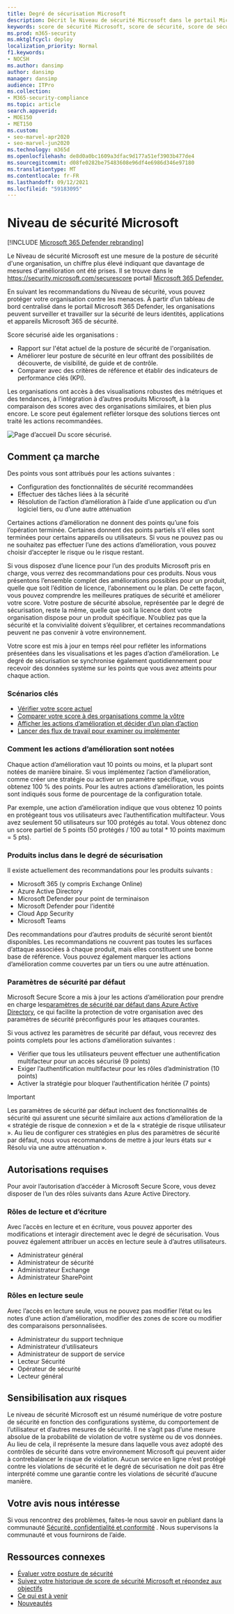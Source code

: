 ```yaml
---
title: Degré de sécurisation Microsoft
description: Décrit le Niveau de sécurité Microsoft dans le portail Microsoft 365 Defender, comment améliorer votre posture de sécurité et ce à quoi les administrateurs de sécurité peuvent s’attendre.
keywords: score de sécurité Microsoft, score de sécurité, score de sécurité Office 365, score de sécurité Microsoft, Microsoft 365 Defender portail, actions d’amélioration
ms.prod: m365-security
ms.mktglfcycl: deploy
localization_priority: Normal
f1.keywords:
- NOCSH
ms.author: dansimp
author: dansimp
manager: dansimp
audience: ITPro
ms.collection:
- M365-security-compliance
ms.topic: article
search.appverid:
- MOE150
- MET150
ms.custom:
- seo-marvel-apr2020
- seo-marvel-jun2020
ms.technology: m365d
ms.openlocfilehash: de8d0a0bc1609a3dfac9d177a51ef3903b477de4
ms.sourcegitcommit: d08fe0282be75483608e96df4e6986d346e97180
ms.translationtype: MT
ms.contentlocale: fr-FR
ms.lasthandoff: 09/12/2021
ms.locfileid: "59183095"
---
```

# <a name="microsoft-secure-score"></a>Niveau de sécurité Microsoft

[!INCLUDE [Microsoft 365 Defender rebranding](../includes/microsoft-defender.md)]

Le Niveau de sécurité Microsoft est une mesure de la posture de sécurité d'une organisation, un chiffre plus élevé indiquant que davantage de mesures d'amélioration ont été prises. Il se trouve dans le https://security.microsoft.com/securescore portail [Microsoft 365 Defender.](overview-security-center.md)

En suivant les recommandations du Niveau de sécurité, vous pouvez protéger votre organisation contre les menaces. À partir d’un tableau de bord centralisé dans le portail Microsoft 365 Defender, les organisations peuvent surveiller et travailler sur la sécurité de leurs identités, applications et appareils Microsoft 365 de sécurité.

Score sécurisé aide les organisations :  

* Rapport sur l'état actuel de la posture de sécurité de l'organisation.
* Améliorer leur posture de sécurité en leur offrant des possibilités de découverte, de visibilité, de guide et de contrôle.  
* Comparer avec des critères de référence et établir des indicateurs de performance clés (KPI).

Les organisations ont accès à des visualisations robustes des métriques et des tendances, à l’intégration à d’autres produits Microsoft, à la comparaison des scores avec des organisations similaires, et bien plus encore. Le score peut également refléter lorsque des solutions tierces ont traité les actions recommandées.

![Page d’accueil Du score sécurisé.](../../media/secure-score/secure-score-home-page.png)

## <a name="how-it-works"></a>Comment ça marche

Des points vous sont attribués pour les actions suivantes :

- Configuration des fonctionnalités de sécurité recommandées
- Effectuer des tâches liées à la sécurité
- Résolution de l’action d’amélioration à l’aide d’une application ou d’un logiciel tiers, ou d’une autre atténuation

Certaines actions d’amélioration ne donnent des points qu’une fois l’opération terminée. Certaines donnent des points partiels s’il elles sont terminées pour certains appareils ou utilisateurs. Si vous ne pouvez pas ou ne souhaitez pas effectuer l’une des actions d’amélioration, vous pouvez choisir d’accepter le risque ou le risque restant.

Si vous disposez d’une licence pour l’un des produits Microsoft pris en charge, vous verrez des recommandations pour ces produits. Nous vous présentons l’ensemble complet des améliorations possibles pour un produit, quelle que soit l’édition de licence, l’abonnement ou le plan. De cette façon, vous pouvez comprendre les meilleures pratiques de sécurité et améliorer votre score. Votre posture de sécurité absolue, représentée par le degré de sécurisation, reste la même, quelle que soit la licence dont votre organisation dispose pour un produit spécifique. N’oubliez pas que la sécurité et la convivialité doivent s’équilibrer, et certaines recommandations peuvent ne pas convenir à votre environnement.

Votre score est mis à jour en temps réel pour refléter les informations présentées dans les visualisations et les pages d’action d’amélioration. Le degré de sécurisation se synchronise également quotidiennement pour recevoir des données système sur les points que vous avez atteints pour chaque action.

### <a name="key-scenarios"></a>Scénarios clés

- [Vérifier votre score actuel](microsoft-secure-score-improvement-actions.md#check-your-current-score)
- [Comparer votre score à des organisations comme la vôtre](microsoft-secure-score-history-metrics-trends.md#compare-your-score-to-organizations-like-yours)
- [Afficher les actions d’amélioration et décider d’un plan d’action](microsoft-secure-score-improvement-actions.md#take-action-to-improve-your-score)
- [Lancer des flux de travail pour examiner ou implémenter](microsoft-secure-score-improvement-actions.md#view-improvement-action-details)

### <a name="how-improvement-actions-are-scored"></a>Comment les actions d’amélioration sont notées

Chaque action d’amélioration vaut 10 points ou moins, et la plupart sont notées de manière binaire. Si vous implémentez l’action d’amélioration, comme créer une stratégie ou activer un paramètre spécifique, vous obtenez 100 % des points. Pour les autres actions d’amélioration, les points sont indiqués sous forme de pourcentage de la configuration totale.

Par exemple, une action d’amélioration indique que vous obtenez 10 points en protégeant tous vos utilisateurs avec l’authentification multifacteur. Vous avez seulement 50 utilisateurs sur 100 protégés au total. Vous obtenez donc un score partiel de 5 points (50 protégés / 100 au total * 10 points maximum = 5 pts).

### <a name="products-included-in-secure-score"></a>Produits inclus dans le degré de sécurisation

Il existe actuellement des recommandations pour les produits suivants :

- Microsoft 365 (y compris Exchange Online)
- Azure Active Directory
- Microsoft Defender pour point de terminaison
- Microsoft Defender pour l’identité
- Cloud App Security
- Microsoft Teams

Des recommandations pour d’autres produits de sécurité seront bientôt disponibles. Les recommandations ne couvrent pas toutes les surfaces d’attaque associées à chaque produit, mais elles constituent une bonne base de référence. Vous pouvez également marquer les actions d’amélioration comme couvertes par un tiers ou une autre atténuation.

### <a name="security-defaults"></a>Paramètres de sécurité par défaut

Microsoft Secure Score a mis à jour les actions d’amélioration pour prendre en charge les[paramètres de sécurité par défaut dans Azure Active Directory](/azure/active-directory/fundamentals/concept-fundamentals-security-defaults), ce qui facilite la protection de votre organisation avec des paramètres de sécurité préconfigurés pour les attaques courantes.

Si vous activez les paramètres de sécurité par défaut, vous recevrez des points complets pour les actions d’amélioration suivantes :

- Vérifier que tous les utilisateurs peuvent effectuer une authentification multifacteur pour un accès sécurisé (9 points)
- Exiger l’authentification multifacteur pour les rôles d’administration (10 points)
- Activer la stratégie pour bloquer l’authentification héritée (7 points)

>[!IMPORTANT]
>Les paramètres de sécurité par défaut incluent des fonctionnalités de sécurité qui assurent une sécurité similaire aux actions d’amélioration de la « stratégie de risque de connexion » et de la « stratégie de risque utilisateur ». Au lieu de configurer ces stratégies en plus des paramètres de sécurité par défaut, nous vous recommandons de mettre à jour leurs états sur « Résolu via une autre atténuation ».

## <a name="required-permissions"></a>Autorisations requises

Pour avoir l’autorisation d’accéder à Microsoft Secure Score, vous devez disposer de l’un des rôles suivants dans Azure Active Directory.

### <a name="read-and-write-roles"></a>Rôles de lecture et d’écriture

Avec l’accès en lecture et en écriture, vous pouvez apporter des modifications et interagir directement avec le degré de sécurisation. Vous pouvez également attribuer un accès en lecture seule à d’autres utilisateurs.

* Administrateur général
* Administrateur de sécurité
* Administrateur Exchange
* Administrateur SharePoint

### <a name="read-only-roles"></a>Rôles en lecture seule

Avec l’accès en lecture seule, vous ne pouvez pas modifier l’état ou les notes d’une action d’amélioration, modifier des zones de score ou modifier des comparaisons personnalisées.

* Administrateur du support technique
* Administrateur d’utilisateurs
* Administrateur de support de service
* Lecteur Sécurité
* Opérateur de sécurité
* Lecteur général

## <a name="risk-awareness"></a>Sensibilisation aux risques

Le niveau de sécurité Microsoft est un résumé numérique de votre posture de sécurité en fonction des configurations système, du comportement de l’utilisateur et d’autres mesures de sécurité. Il ne s’agit pas d’une mesure absolue de la probabilité de violation de votre système ou de vos données. Au lieu de cela, il représente la mesure dans laquelle vous avez adopté des contrôles de sécurité dans votre environnement Microsoft qui peuvent aider à contrebalancer le risque de violation. Aucun service en ligne n’est protégé contre les violations de sécurité et le degré de sécurisation ne doit pas être interprété comme une garantie contre les violations de sécurité d’aucune manière.

## <a name="we-want-to-hear-from-you"></a>Votre avis nous intéresse

Si vous rencontrez des problèmes, faites-le nous savoir en publiant dans la communauté [Sécurité, confidentialité et conformité](https://techcommunity.microsoft.com/t5/Security-Privacy-Compliance/bd-p/security_privacy) . Nous supervisons la communauté et vous fournirons de l’aide.

## <a name="related-resources"></a>Ressources connexes

- [Évaluer votre posture de sécurité](microsoft-secure-score-improvement-actions.md)
- [Suivez votre historique de score de sécurité Microsoft et répondez aux objectifs](microsoft-secure-score-history-metrics-trends.md)
- [Ce qui est à venir](microsoft-secure-score-whats-coming.md)
- [Nouveautés](microsoft-secure-score-whats-new.md)
